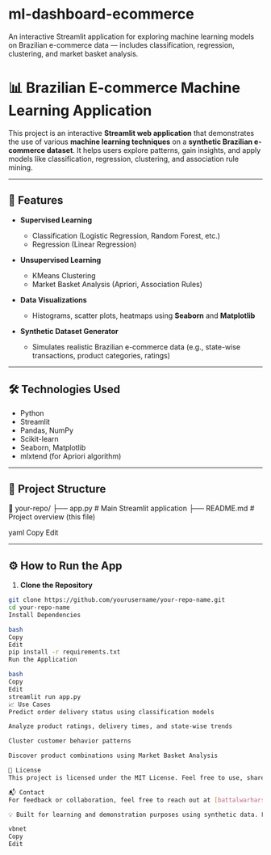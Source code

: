# ml-dashboard-ecommerce
An interactive Streamlit application for exploring machine learning models on Brazilian e-commerce data — includes classification, regression, clustering, and market basket analysis.
# 📊 Brazilian E-commerce Machine Learning Application

This project is an interactive **Streamlit web application** that demonstrates the use of various **machine learning techniques** on a **synthetic Brazilian e-commerce dataset**. It helps users explore patterns, gain insights, and apply models like classification, regression, clustering, and association rule mining.

---

## 🚀 Features

- **Supervised Learning**
  - Classification (Logistic Regression, Random Forest, etc.)
  - Regression (Linear Regression)

- **Unsupervised Learning**
  - KMeans Clustering
  - Market Basket Analysis (Apriori, Association Rules)

- **Data Visualizations**
  - Histograms, scatter plots, heatmaps using **Seaborn** and **Matplotlib**

- **Synthetic Dataset Generator**
  - Simulates realistic Brazilian e-commerce data (e.g., state-wise transactions, product categories, ratings)

---

## 🛠️ Technologies Used

- Python
- Streamlit
- Pandas, NumPy
- Scikit-learn
- Seaborn, Matplotlib
- mlxtend (for Apriori algorithm)

---

## 📂 Project Structure

📁 your-repo/
├── app.py # Main Streamlit application
├── README.md # Project overview (this file)

yaml
Copy
Edit

---

## ⚙️ How to Run the App

1. **Clone the Repository**

```bash
git clone https://github.com/yourusername/your-repo-name.git
cd your-repo-name
Install Dependencies

bash
Copy
Edit
pip install -r requirements.txt
Run the Application

bash
Copy
Edit
streamlit run app.py
📈 Use Cases
Predict order delivery status using classification models

Analyze product ratings, delivery times, and state-wise trends

Cluster customer behavior patterns

Discover product combinations using Market Basket Analysis

📜 License
This project is licensed under the MIT License. Feel free to use, share, or modify with attribution.

📬 Contact
For feedback or collaboration, feel free to reach out at [battalwarharsh.19@gmail.com] or open an issue.

💡 Built for learning and demonstration purposes using synthetic data. No real customer data is involved.

vbnet
Copy
Edit
